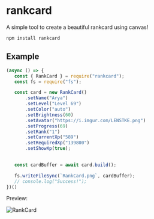 # rankcard

A simple tool to create a beautiful rankcard using canvas!

```
npm install rankcard
```

## Example

 ```js
 (async () => {
    const { RankCard } = require("rankcard");
    const fs = require("fs");

    const card = new RankCard()
        .setName("Arya")
        .setLevel("Level 69")
        .setColor("auto")
        .setBrightness(60)
        .setAvatar("https://i.imgur.com/LENSTKE.png")
        .setProgress(69)
        .setRank("1")
        .setCurrentXp("589")
        .setRequiredXp("139800")
        .setShowXp(true);
     

    const cardBuffer = await card.build();

    fs.writeFileSync(`RankCard.png`, cardBuffer);
    // console.log("Success!");
})()
 ```
 Preview: 
 
  ![RankCard](https://i.imgur.com/v5PpYrx.png)
